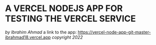 # A VERCEL NODEJS APP FOR TESTING THE VERCEL SERVICE
  *by Ibrahim Ahmad*
  a link to the app: https://vercel-node-app-git-master-ibrahmad18.vercel.app
  _copyright 2022_
